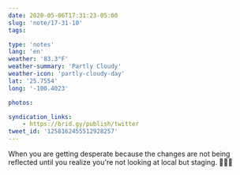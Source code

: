 ```yaml
---
date: 2020-05-06T17:31:23-05:00
slug: 'note/17-31-10'
tags:

type: 'notes'
lang: 'en'
weather: '83.3°F'
weather-summary: 'Partly Cloudy'
weather-icon: 'partly-cloudy-day'
lat: '25.7554'
long: '-100.4023'

photos:

syndication_links:
    - https://brid.gy/publish/twitter
tweet_id: '1258162455512928257'
---
```

When you are getting desperate because the changes are not being reflected until you realize you're not looking at local but staging. 🤦🏻‍♂️